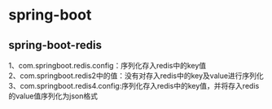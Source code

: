 # spring-boot
## spring-boot-redis
  1、com.springboot.redis.config：序列化存入redis中的key值<br/>
  2、com.springboot.redis2中的值：没有对存入redis中的key及value进行序列化<br/>
  3、com.springboot.redis4.config:序列化存入redis中的key值，并将存入redis的value值序列化为json格式<br/>
